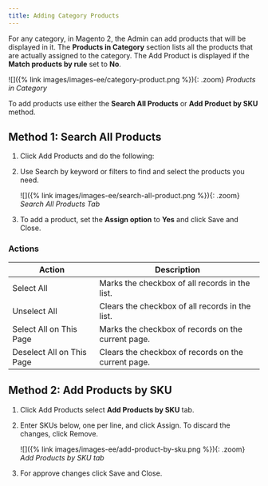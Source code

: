 ```yaml
---
title: Adding Category Products
---
```


For any category, in Magento 2, the Admin can add products that will be displayed in it. The **Products in Category** section lists all the products that are actually assigned to the category. The <span class="btn">Add Product</span> is displayed if the **Match products by rule** set to **No**.

![]({% link images/images-ee/category-product.png %}){: .zoom}
_Products in Category_

To add products use either the **Search All Products** or **Add Product by SKU** method.

## Method 1: Search All Products

1. Click <span class="btn">Add Products</span> and do the following:

1. Use Search by keyword or filters to find and select the products you need.

    ![]({% link images/images-ee/search-all-product.png %}){: .zoom}
    _Search All Products Tab_

1. To add a product, set the **Assign option** to **Yes** and click <span class="btn">Save and Close</span>. 

### Actions

|Action|Description|
|--- |--- |
|Select All|Marks the checkbox of all records in the list.|
|Unselect All|Clears the checkbox of all records in the list.|
|Select All on This Page|Marks the checkbox of records on the current page.|
|Deselect All on This Page|Clears the checkbox of  records on the current page.|

## Method 2: Add Products by SKU

1. Click <span class="btn">Add Products</span> select **Add Products by SKU** tab.

1. Enter SKUs below, one per line, and click <span class="btn">Assign</span>. To discard the changes, click <span class="btn">Remove</span>.

    ![]({% link images/images-ee/add-product-by-sku.png %}){: .zoom}
    _Add Products by SKU tab_

1. For approve changes click <span class="btn">Save and Close</span>.



